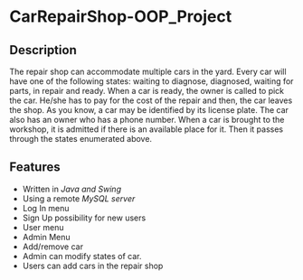 # CarRepairShop-OOP_Project
## Description
The repair shop can accommodate multiple cars in the yard. Every car will have one of the following
  states: waiting to diagnose, diagnosed, waiting for parts, in repair and ready.
  When a car is ready, the owner is called to pick the car. 
  He/she has to pay for the cost of the repair and then, the car leaves the shop.
	As you know, a car may be identified by its license plate. The car also has an owner who has a phone number. 
	When a car is brought to the workshop, it is admitted if there is an available place for it. Then it passes through the states enumerated above.
## Features
*	Written in *Java and Swing*
*	Using a remote *MySQL server*
*	Log In menu
*	Sign Up possibility for new users
*	User menu
*	Admin Menu
*	Add/remove car
*	Admin can modify states of car.
*	Users can add cars in the repair shop
